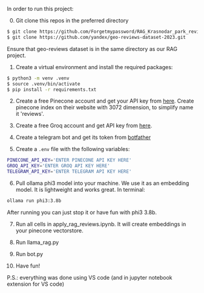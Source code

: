 In order to run this project:

0. Git clone this repos in the preferred directory

```bash
$ git clone https://github.com/Forgetmypassword/RAG_Krasnodar_park_reviews.git
$ git clone https://github.com/yandex/geo-reviews-dataset-2023.git
```
Ensure that geo-reviews dataset is in the same directory as our RAG project.

1. Create a virtual environment and install the required packages:

```bash
$ python3 -m venv .venv
$ source .venv/bin/activate
$ pip install -r requirements.txt
```

2. Create a free Pinecone account and get your API key from [here](https://www.pinecone.io/).
Create pinecone index on their website with 3072 dimension, to simplify name it 'reviews'.

3. Create a free Groq account and get API key from [here](https://console.groq.com/keys).

4. Create a telegram bot and get its token from [botfather](t.me/BotFather)

5. Create a `.env` file with the following variables:

```bash
PINECONE_API_KEY='ENTER PINECONE API KEY HERE'
GROQ_API_KEY='ENTER GROQ API KEY HERE'
TELEGRAM_API_KEY='ENTER TELEGRAM API KEY HERE'
```

6. Pull ollama phi3 model into your machine. We use it as an embedding model. It is lightweight and works great. In terminal: 

```bash
ollama run phi3:3.8b
```
After running you can just stop it or have fun with phi3 3.8b.

7. Run all cells in apply_rag_reviews.ipynb. It will create embeddings in your pinecone vectorstore.

8. Run llama_rag.py

9. Run bot.py

10. Have fun!

P.S.: everything was done using VS code (and in jupyter notebook extension for VS code)
